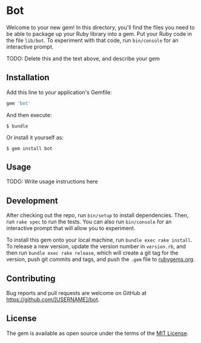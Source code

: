 # Bot

Welcome to your new gem! In this directory, you'll find the files you need to be able to package up your Ruby library into a gem. Put your Ruby code in the file `lib/bot`. To experiment with that code, run `bin/console` for an interactive prompt.

TODO: Delete this and the text above, and describe your gem

## Installation

Add this line to your application's Gemfile:

```ruby
gem 'bot'
```

And then execute:

    $ bundle

Or install it yourself as:

    $ gem install bot

## Usage

TODO: Write usage instructions here

## Development

After checking out the repo, run `bin/setup` to install dependencies. Then, run `rake spec` to run the tests. You can also run `bin/console` for an interactive prompt that will allow you to experiment.

To install this gem onto your local machine, run `bundle exec rake install`. To release a new version, update the version number in `version.rb`, and then run `bundle exec rake release`, which will create a git tag for the version, push git commits and tags, and push the `.gem` file to [rubygems.org](https://rubygems.org).

## Contributing

Bug reports and pull requests are welcome on GitHub at https://github.com/[USERNAME]/bot.


## License

The gem is available as open source under the terms of the [MIT License](http://opensource.org/licenses/MIT).

